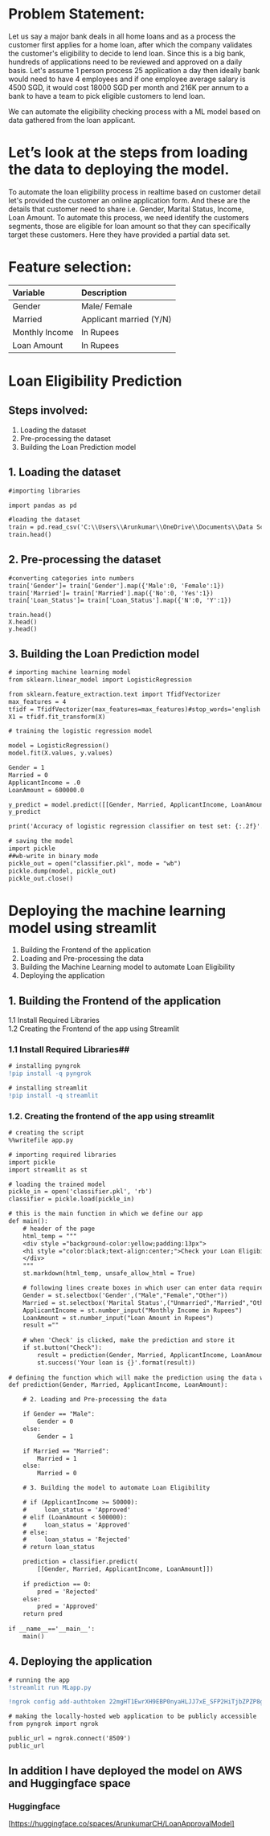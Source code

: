 # Problem Statement:

Let us say a major bank deals in all home loans and as a process the customer first applies for a home loan, after which the company validates the customer's eligibility to decide to lend loan. Since this is a big bank, hundreds of applications need to be reviewed and approved on a daily basis. Let's assume 1 person process 25 application a day then ideally bank would need to have 4 employees and if one employee average salary is 4500 SGD, it would cost 18000 SGD per month and 216K per annum to a bank to have a team to pick eligible customers to lend loan.

We can automate the eligibility checking process with a ML model based on data gathered from the loan applicant.

# Let’s look at the steps from loading the data to deploying the model. 
To automate the loan eligibility process in realtime based on customer detail let's provided the customer an online application form. And these are the details that customer need to share i.e. Gender, Marital Status, Income, Loan Amount. To automate this process, we need identify the customers segments, those are eligible for loan amount so that they can specifically target these customers. Here they have provided a partial data set.

# Feature selection:

| Variable | Description |
| :--------| :----------- | 
| Gender | Male/ Female | 
| Married | Applicant married (Y/N) |
| Monthly Income | In Rupees |
| Loan Amount | In Rupees |


# Loan Eligibility Prediction
## Steps involved:
  1. Loading the dataset
  2. Pre-processing the dataset
  3. Building the Loan Prediction model

## 1. Loading the dataset
```diff
#importing libraries

import pandas as pd

#loading the dataset
train = pd.read_csv('C:\\Users\\Arunkumar\\OneDrive\\Documents\\Data Science\\Deploying Machine Learning model using Streamlit\\loan_data.csv')
train.head()
```
## 2. Pre-processing the dataset
```diff
#converting categories into numbers
train['Gender']= train['Gender'].map({'Male':0, 'Female':1})
train['Married']= train['Married'].map({'No':0, 'Yes':1})
train['Loan_Status']= train['Loan_Status'].map({'N':0, 'Y':1})
```
```
train.head()
X.head()
y.head()
```
## 3. Building the Loan Prediction model
```diff
# importing machine learning model
from sklearn.linear_model import LogisticRegression
```
```diff
from sklearn.feature_extraction.text import TfidfVectorizer
max_features = 4
tfidf = TfidfVectorizer(max_features=max_features)#stop_words='english',)# norm = None)#)
X1 = tfidf.fit_transform(X)
```
```diff
# training the logistic regression model

model = LogisticRegression() 
model.fit(X.values, y.values)
```
```diff
Gender = 1
Married = 0
ApplicantIncome = .0 
LoanAmount = 600000.0
```
```diff
y_predict = model.predict([[Gender, Married, ApplicantIncome, LoanAmount]])
y_predict
```
```diff
print('Accuracy of logistic regression classifier on test set: {:.2f}'.format(model.score(X.values, y.values)))
```
```diff
# saving the model 
import pickle 
##wb-write in binary mode 
pickle_out = open("classifier.pkl", mode = "wb") 
pickle.dump(model, pickle_out) 
pickle_out.close()
```
# Deploying the machine learning model using streamlit

  1. Building the Frontend of the application
  2. Loading and Pre-processing the data
  3. Building the Machine Learning model to automate Loan Eligibility
  4. Deploying the application

## 1. Building the Frontend of the application

1.1 Install Required Libraries<br>
1.2 Creating the Frontend of the app using Streamlit

### 1.1 Install Required Libraries##
```diff
# installing pyngrok
!pip install -q pyngrok
```
```diff
# installing streamlit
!pip install -q streamlit
```
### 1.2. Creating the frontend of the app using streamlit
```diff
# creating the script
%%writefile app.py

# importing required libraries
import pickle
import streamlit as st

# loading the trained model
pickle_in = open('classifier.pkl', 'rb') 
classifier = pickle.load(pickle_in)

# this is the main function in which we define our app  
def main():       
    # header of the page 
    html_temp = """ 
    <div style ="background-color:yellow;padding:13px"> 
    <h1 style ="color:black;text-align:center;">Check your Loan Eligibility</h1> 
    </div> 
    """
    st.markdown(html_temp, unsafe_allow_html = True) 

    # following lines create boxes in which user can enter data required to make prediction 
    Gender = st.selectbox('Gender',("Male","Female","Other"))
    Married = st.selectbox('Marital Status',("Unmarried","Married","Other")) 
    ApplicantIncome = st.number_input("Monthly Income in Rupees") 
    LoanAmount = st.number_input("Loan Amount in Rupees")
    result =""
      
    # when 'Check' is clicked, make the prediction and store it 
    if st.button("Check"): 
        result = prediction(Gender, Married, ApplicantIncome, LoanAmount) 
        st.success('Your loan is {}'.format(result))
 
# defining the function which will make the prediction using the data which the user inputs 
def prediction(Gender, Married, ApplicantIncome, LoanAmount): 

    # 2. Loading and Pre-processing the data 

    if Gender == "Male":
        Gender = 0
    else:
        Gender = 1

    if Married == "Married":
        Married = 1
    else:
        Married = 0

    # 3. Building the model to automate Loan Eligibility 

    # if (ApplicantIncome >= 50000):
    #     loan_status = 'Approved'
    # elif (LoanAmount < 500000):
    #     loan_status = 'Approved'
    # else:
    #     loan_status = 'Rejected'
    # return loan_status

    prediction = classifier.predict( 
        [[Gender, Married, ApplicantIncome, LoanAmount]])
     
    if prediction == 0:
        pred = 'Rejected'
    else:
        pred = 'Approved'
    return pred
     
if __name__=='__main__': 
    main()
 ```
 ## 4. Deploying the application
 ```diff
 # running the app
!streamlit run MLapp.py
```

```diff
!ngrok config add-authtoken 22mgHT1EwrXH9EBP0nyaHLJJ7xE_SFP2HiTjbZPZP8g7jgbn
```
```diff
# making the locally-hosted web application to be publicly accessible
from pyngrok import ngrok

public_url = ngrok.connect('8509')
public_url
```
## In addition I have deployed the model on AWS and Huggingface space
### Huggingface
[https://huggingface.co/spaces/ArunkumarCH/LoanApprovalModel]
